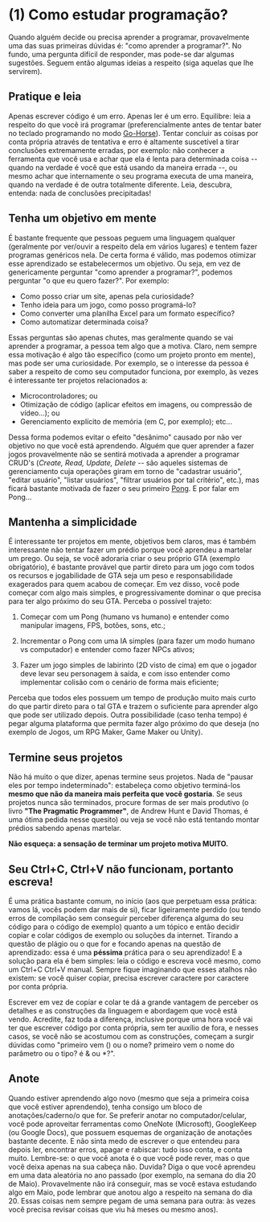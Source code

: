 (1) Como estudar programação?
=============================

Quando alguém decide ou precisa aprender a programar, provavelmente uma das
suas primeiras dúvidas é: "como aprender a programar?". No fundo, uma pergunta
difícil de responder, mas pode-se dar algumas sugestões. Seguem então algumas
ideias a respeito (siga aquelas que lhe servirem).

Pratique **e** leia
-------------------

Apenas escrever código é um erro. Apenas ler é um erro. Equilibre: leia a
respeito do que você irá programar (preferencialmente antes de tentar bater no
teclado programando no modo
[Go-Horse](https://pt.stackoverflow.com/q/164124/59974)). Tentar concluir as
coisas por conta própria através de tentativa e erro é altamente suscetível a
tirar conclusões extremamente erradas, por exemplo: não conhecer a ferramenta
que você usa e achar que ela é lenta para determinada coisa -- quando na
verdade é você que está usando da maneira errada --, ou mesmo achar que
internamente o seu programa executa de uma maneira, quando na verdade é de
outra totalmente diferente. Leia, descubra, entenda: nada de conclusões
precipitadas!


Tenha um objetivo em mente
--------------------------

É bastante frequente que pessoas peguem uma linguagem qualquer (geralmente por
ver/ouvir a respeito dela em vários lugares) e tentem fazer programas genéricos
nela. De certa forma é válido, mas podemos otimizar esse aprendizado se
estabelecermos um objetivo. Ou seja, em vez de genericamente perguntar "como
aprender a programar?", podemos perguntar "o que eu quero fazer?". Por exemplo:

- Como posso criar um site, apenas pela curiosidade?
- Tenho ideia para um jogo, como posso programá-lo?
- Como converter uma planilha Excel para um formato específico?
- Como automatizar determinada coisa?

Essas perguntas são apenas chutes, mas geralmente quando se vai aprender a
programar, a pessoa tem algo que a motiva. Claro, nem sempre essa motivação é
algo tão específico (como um projeto pronto em mente), mas pode ser uma
curiosidade. Por exemplo, se o interesse da pessoa é saber a respeito de como
seu computador funciona, por exemplo, às vezes é interessante ter projetos
relacionados a:

- Microcontroladores; ou
- Otimização de código (aplicar efeitos em imagens, ou compressão de vídeo...);
  ou
- Gerenciamento explícito de memória (em C, por exemplo); etc...

Dessa forma podemos evitar o efeito "desânimo" causado por não ver objetivo no
que você está aprendendo. Alguém que quer aprender a fazer jogos provavelmente
não se sentirá motivada a aprender a programar CRUD's (_Create, Read, Update,
Delete_ -- são aqueles sistemas de gerenciamento cuja operações giram em torno
de "cadastrar usuário", "editar usuário", "listar usuários", "filtrar usuários
por tal critério", etc.), mas ficará bastante motivada de fazer o seu primeiro
[Pong](https://en.wikipedia.org/wiki/Pong). E por falar em Pong...


Mantenha a simplicidade
-----------------------

É interessante ter projetos em mente, objetivos bem claros, mas é também
interessante não tentar fazer um prédio porque você aprendeu a martelar um
prego.
Ou seja, se você adoraria criar o seu próprio GTA (exemplo obrigatório), é
bastante provável que partir direto para um jogo com todos os recursos e
jogabilidade de GTA seja um peso e responsabilidade exagerados para quem acabou
de começar. Em vez disso, você pode começar com algo mais simples, e
progressivamente dominar o que precisa para ter algo próximo do seu GTA.
Perceba o possível trajeto:

1. Começar com um Pong (humano vs humano) e entender como manipular imagens,
   FPS, botões, sons, etc.;

2. Incrementar o Pong com uma IA simples (para fazer um modo humano vs
   computador) e entender como fazer NPCs ativos;

3. Fazer um jogo simples de labirinto (2D visto de cima) em que o jogador deve
   levar seu personagem à saída, e com isso entender como implementar colisão
   com o cenário de forma mais eficiente;

Perceba que todos eles possuem um tempo de produção muito mais curto do que
partir direto para o tal GTA e trazem o suficiente para aprender algo que pode
ser utilizado depois. Outra possibilidade (caso tenha tempo) é pegar alguma
plataforma que permita fazer algo próximo do que deseja (no exemplo de Jogos,
um RPG Maker, Game Maker ou Unity).

Termine seus projetos
---------------------

Não há muito o que dizer, apenas termine seus projetos. Nada de "pausar eles
por tempo indeterminado": estabeleça como objetivo terminá-los **mesmo que não
da maneira mais perfeita que você gostaria**. Se seus projetos nunca são
terminados, procure formas de ser mais produtivo (o livro **"The Pragmatic
Programmer"**, de Andrew Hunt e David Thomas, é uma ótima pedida nesse quesito)
ou veja se você não está tentando montar prédios sabendo apenas martelar.

**Não esqueça: a sensação de terminar um projeto motiva MUITO.**


Seu Ctrl+C, Ctrl+V não funcionam, portanto escreva!
---------------------------------------------------

É uma prática bastante comum, no início (aos que perpetuam essa prática: vamos
lá, vocês podem dar mais de si), ficar ligeiramente perdido (ou tendo erros de
compilação sem conseguir perceber diferença alguma do seu código para o código
de exemplo) quanto a um tópico e então decidir copiar e colar códigos de
exemplo ou soluções da internet. Tirando a questão de plágio ou o que for e
focando apenas na questão de aprendizado: essa é uma **péssima** prática para o
seu aprendizado! E a solução para ela é bem simples: leia o código e escreva
você mesmo, como um Ctrl+C Ctrl+V manual. Sempre fique imaginando que esses
atalhos não existem: se você quiser copiar, precisa escrever caractere por
caractere por conta própria.

Escrever em vez de copiar e colar te dá a grande vantagem de perceber os
detalhes e as construções da linguagem e abordagem que você está vendo.
Acredite, faz toda a diferença, inclusive porque uma hora você vai ter que
escrever código por conta própria, sem ter auxílio de fora, e nesses casos, se
você não se acostumou com as construções, começam a surgir dúvidas como
"primeiro vem () ou o nome? primeiro vem o nome do parâmetro ou o tipo? é & ou
\*?".

Anote
-----

Quando estiver aprendendo algo novo (mesmo que seja a primeira coisa que você
estiver aprendendo), tenha consigo um bloco de anotações/caderno/o que for. Se
preferir anotar no computador/celular, você pode aproveitar ferramentas como
OneNote (Microsoft), GoogleKeep (ou Google Docs), que possuem esquemas de
organização de anotações bastante decente. E não sinta medo de escrever o que
entendeu para depois ler, encontrar erros, apagar e rabiscar: tudo isso conta,
e conta muito. Lembre-se: o que você anota é o que você pode rever, mas o que
você deixa apenas na sua cabeça não. Duvida? Diga o que você aprendeu em uma
data aleatória no ano passado (por exemplo, na semana do dia 20 de Maio).
Provavelmente não irá conseguir, mas se você estava estudando algo em Maio,
pode lembrar que anotou algo a respeito na semana do dia 20. Essas coisas nem
sempre pegam de uma semana para outra: às vezes você precisa revisar coisas que
viu há meses ou mesmo anos).
